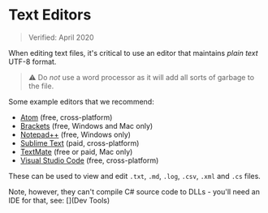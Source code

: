 # Text Editors

> Verified: April 2020

When editing text files, it's critical to use an editor that maintains _plain text_ UTF-8 format.

> ⚠️ Do _not_ use a word processor as it will add all sorts of garbage to the file.

Some example editors that we recommend:

* [Atom](https://atom.io/) (free, cross-platform)
* [Brackets](http://brackets.io/) (free, Windows and Mac only)
* [Notepad++](https://notepad-plus-plus.org/) (free, Windows only)
* [Sublime Text](https://www.sublimetext.com/) (paid, cross-platform)
* [TextMate](https://macromates.com/) (free or paid, Mac only)
* [Visual Studio Code](https://code.visualstudio.com/) (free, cross-platform)

These can be used to view and edit `.txt`, `.md`, `.log`, `.csv`, `.xml` and `.cs` files.

Note, however, they can't compile C# source code to DLLs - you'll need an IDE for that, see: [](Dev Tools)